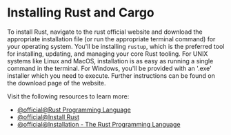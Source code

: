 # Installing Rust and Cargo

To install Rust, navigate to the rust official website and download the appropriate installation file (or run the appropriate terminal command) for your operating system. You'll be installing `rustup`, which is the preferred tool for installing, updating, and managing your core Rust tooling. For UNIX systems like Linux and MacOS, installation is as easy as running a single command in the terminal. For Windows, you'll be provided with an '.exe' installer which you need to execute. Further instructions can be found on the download page of the website.

Visit the following resources to learn more:

- [@official@Rust Programming Language](https://www.rust-lang.org)
- [@official@Install Rust](https://www.rust-lang.org/tools/install)
- [@official@Installation - The Rust Programming Language](https://doc.rust-lang.org/book/ch01-01-installation.html)
